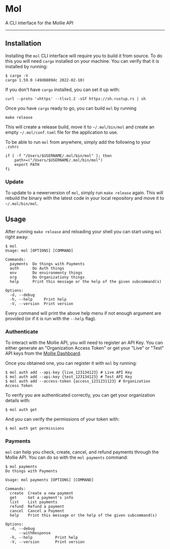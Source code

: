# Mol

A CLI interface for the Mollie API

---

## Installation

Installing the `mol` CLI interface will require you to build it from source. To do this you will need `cargo` installed on your machine. You can verify that it is installed by running:

```
$ cargo -V
cargo 1.59.0 (49d8809dc 2022-02-10)
```

If you don't have `cargo` installed, you can set it up with:

```
curl --proto '=https' --tlsv1.2 -sSf https://sh.rustup.rs | sh
```

Once you have `cargo` ready to go, you can build `mol` by running

```
make release
```

This will create a release build, move it to `~/.mol/bin/mol` and create an empty `~/.mol/conf.toml` file for the application to use.

To be able to run `mol` from anywhere, simply add the following to your `.zshrc`

```
if [ -f "/Users/$USERNAME/.mol/bin/mol" ]; then
    path+=("/Users/$USERNAME/.mol/bin/mol")
    export PATH
fi
```

### Update

To update to a newerversion of `mol`, simply run `make release` again. This will rebuild the binary with the latest code in your local repository and move it to `~/.mol/bin/mol`.

## Usage

After running `make release` and reloading your shell you can start using `mol` right away:

```
$ mol
Usage: mol [OPTIONS] [COMMAND]

Commands:
  payments  Do things with Payments
  auth      Do Auth things
  env       Do environmenty things
  org       Do Organizationy things
  help      Print this message or the help of the given subcommand(s)

Options:
  -d, --debug
  -h, --help     Print help
  -V, --version  Print version
```

Every command will print the above help menu if not enough argument are provided (or if it is run with the `--help` flag).

### Authenticate

To interact with the Mollie API, you will need to register an API Key. You can either generate an "Organization Access Token" or get your "Live" or "Test" API keys from the [Mollie Dashboard](https://my.mollie.com/dashboard/developers/api-keys).

Once you obtained one, you can register it with `mol` by running:

```
$ mol auth add --api-key {live_123134123} # Live API Key
$ mol auth add --api-key {test_123134123} # Test API Key
$ mol auth add --access-token {access_1231231123} # Organization Access Token
```

To verify you are authenticated correctly, you can get your organization details with:

```
$ mol auth get
```

And you can verify the permissions of your token with:

```
$ mol auth get permissions
```

### Payments

`mol` can help you check, create, cancel, and refund payments through the Mollie API. You can do so with the `mol payments` command:

```
$ mol payments
Do things with Payments

Usage: mol payments [OPTIONS] [COMMAND]

Commands:
  create  Create a new payment
  get     Get a payment's info
  list    List payments
  refund  Refund a payment
  cancel  Cancel a Payment
  help    Print this message or the help of the given subcommand(s)

Options:
  -d, --debug
      --withResponse
  -h, --help          Print help
  -V, --version       Print version
```
